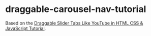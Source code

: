 # draggable-carousel-nav-tutorial

Based on the [Draggable Slider Tabs Like YouTube in HTML CSS & JavaScript Tutorial](https://www.youtube.com/watch?v=BNOaWqP4X_U&ab_channel=CodingNepal).
